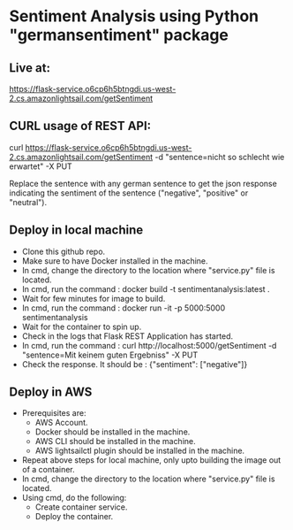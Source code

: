 # Sentiment Analysis using Python "germansentiment" package

## Live at:
https://flask-service.o6cp6h5btngdi.us-west-2.cs.amazonlightsail.com/getSentiment

## CURL usage of REST API:
curl https://flask-service.o6cp6h5btngdi.us-west-2.cs.amazonlightsail.com/getSentiment -d "sentence=nicht so schlecht wie erwartet" -X PUT

Replace the sentence with any german sentence to get the json response indicating the sentiment of the sentence ("negative", "positive" or "neutral").

## Deploy in local machine
* Clone this github repo.
* Make sure to have Docker installed in the machine.
* In cmd, change the directory to the location where "service.py" file is located.
* In cmd, run the command : docker build -t sentimentanalysis:latest .
* Wait for few minutes for image to build.
* In cmd, run the command : docker run -it -p 5000:5000 sentimentanalysis
* Wait for the container to spin up.
* Check in the logs that Flask REST Application has started.
* In cmd, run the command : curl http://localhost:5000/getSentiment -d "sentence=Mit keinem guten Ergebniss" -X PUT
* Check the response. It should be : {"sentiment": ["negative"]}

## Deploy in AWS
* Prerequisites are:
  * AWS Account.
  * Docker should be installed in the machine.
  * AWS CLI should be installed in the machine.
  * AWS lightsailctl plugin should be installed in the machine.
* Repeat above steps for local machine, only upto building the image out of a container.
* In cmd, change the directory to the location where "service.py" file is located.
* Using cmd, do the following:
  * Create container service.
  * Deploy the container.
